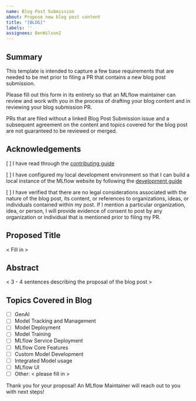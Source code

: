 ```yaml
---
name: Blog Post Submission
about: Propose new blog post content
title: "[BLOG]"
labels: ''
assignees: BenWilson2
---
```


## Summary

This template is intended to capture a few base requirements that are needed to be met prior to filing a PR that contains a new blog post submission. 

Please fill out this form in its entirety so that an MLflow maintainer can review and work with you in the process of drafting your blog content and in reviewing your blog submission PR. 

PRs that are filed without a linked Blog Post Submission issue and a subsequent agreement on the content and topics covered for the blog post are not guaranteed to be reviewed or merged.

## Acknowledgements

[ ] I have read through the [contributing guide](https://github.com/mlflow/mlflow-website/blob/main/CONTRIBUTING.md)

[ ] I have configured my local development environment so that I can build a local instance of the MLflow website by following the [development guide](https://github.com/mlflow/mlflow-website/blob/main/DEVELOPMENT_GUIDE.md)

[ ] I have verified that there are no legal considerations associated with the nature of the blog post, its content, or references to organizations, ideas, or individuals contained within my post. If I mention a particular organization, idea, or person, I will provide evidence of consent to post by any organization or individual that is mentioned prior to filing my PR. 

## Proposed Title

< Fill in >

## Abstract

< 3 - 4 sentences describing the proposal of the blog post >

## Topics Covered in Blog

- [ ] GenAI
- [ ] Model Tracking and Management
- [ ] Model Deployment
- [ ] Model Training
- [ ] MLflow Service Deployment
- [ ] MLflow Core Features
- [ ] Custom Model Development
- [ ] Integrated Model usage
- [ ] MLflow UI
- [ ] Other: < please fill in >

Thank you for your proposal! An MLflow Maintainer will reach out to you with next steps!
